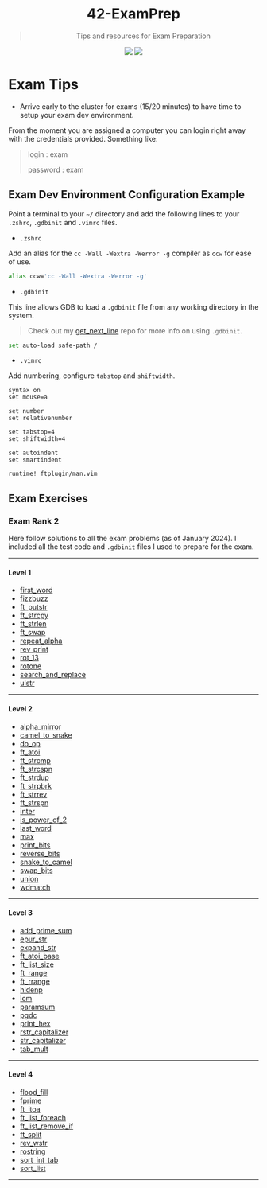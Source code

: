 <a name="readme-top"></a>
<div align="center">

# 42-ExamPrep

> Tips and resources for Exam Preparation

<p>
    <img src="https://img.shields.io/github/languages/top/PedroZappa/42ExamPrep?style=for-the-badge" />
    <img src="https://img.shields.io/github/last-commit/PedroZappa/42ExamPrep?style=for-the-badge" />
</p>

</div>

# Exam Tips 

- Arrive early to the cluster for exams (15/20 minutes) to have time to setup your exam dev environment.

From the moment you are assigned a computer you can login right away with the credentials provided.
Something like:

> login : exam
>
> password : exam


## Exam Dev Environment Configuration Example

Point a terminal to your `~/` directory and add the following lines to your `.zshrc`, `.gdbinit` and `.vimrc` files.

- `.zshrc`

Add an alias for the `cc -Wall -Wextra -Werror -g` compiler as `ccw` for ease of use.
```bash
alias ccw='cc -Wall -Wextra -Werror -g'
```

- `.gdbinit`

This line allows GDB to load a `.gdbinit` file from any working directory in the system.
 
> Check out my [get_next_line](https://github.com/PedroZappa/get_next_line) repo for more info on using `.gdbinit`.
```bash
set auto-load safe-path /
```

- `.vimrc`

Add numbering, configure `tabstop` and `shiftwidth`.
```vim
syntax on
set mouse=a

set number
set relativenumber

set tabstop=4
set shiftwidth=4

set autoindent
set smartindent

runtime! ftplugin/man.vim
```

## Exam Exercises

### Exam Rank 2

Here follow solutions to all the exam problems (as of January 2024). I included all the test code and `.gdbinit` files I used to prepare for the exam.

___

#### Level 1

- [first_word](https://github.com/PedroZappa/42ExamPrep/tree/main/Level_1/first_word)
- [fizzbuzz](https://github.com/PedroZappa/42ExamPrep/tree/main/Level_1/fizzbuzz)
- [ft_putstr](https://github.com/PedroZappa/42ExamPrep/tree/main/Level_1/ft_putstr)
- [ft_strcpy](https://github.com/PedroZappa/42ExamPrep/tree/main/Level_1/ft_strcpy)
- [ft_strlen](https://github.com/PedroZappa/42ExamPrep/tree/main/Level_1/ft_strlen)
- [ft_swap](https://github.com/PedroZappa/42ExamPrep/tree/main/Level_1/ft_swap)
- [repeat_alpha](https://github.com/PedroZappa/42ExamPrep/tree/main/Level_1/repeat_alpha)
- [rev_print](https://github.com/PedroZappa/42ExamPrep/tree/main/Level_1/rev_print)
- [rot_13](https://github.com/PedroZappa/42ExamPrep/tree/main/Level_1/rot_13)
- [rotone](https://github.com/PedroZappa/42ExamPrep/tree/main/Level_1/rotone)
- [search_and_replace](https://github.com/PedroZappa/42ExamPrep/tree/main/Level_1/search_and_replace)
- [ulstr](https://github.com/PedroZappa/42ExamPrep/tree/main/Level_1/ulstr)

___

#### Level 2

- [alpha_mirror](https://github.com/PedroZappa/42ExamPrep/tree/main/Level_2/alpha_mirror)
- [camel_to_snake](https://github.com/PedroZappa/42ExamPrep/tree/main/Level_2/camel_to_snake)
- [do_op](https://github.com/PedroZappa/42ExamPrep/tree/main/Level_2/do_op)
- [ft_atoi](https://github.com/PedroZappa/42ExamPrep/tree/main/Level_2/ft_atoi)
- [ft_strcmp](https://github.com/PedroZappa/42ExamPrep/tree/main/Level_2/ft_strcmp)
- [ft_strcspn](https://github.com/PedroZappa/42ExamPrep/tree/main/Level_2/ft_strcspn)
- [ft_strdup](https://github.com/PedroZappa/42ExamPrep/tree/main/Level_2/ft_strdup)
- [ft_strpbrk](https://github.com/PedroZappa/42ExamPrep/tree/main/Level_2/ft_strpbrk)
- [ft_strrev](https://github.com/PedroZappa/42ExamPrep/tree/main/Level_2/ft_strrev)
- [ft_strspn](https://github.com/PedroZappa/42ExamPrep/tree/main/Level_2/ft_strspn)
- [inter](https://github.com/PedroZappa/42ExamPrep/tree/main/Level_2/inter)
- [is_power_of_2](https://github.com/PedroZappa/42ExamPrep/tree/main/Level_2/is_power_of_2)
- [last_word](https://github.com/PedroZappa/42ExamPrep/tree/main/Level_2/last_word)
- [max](https://github.com/PedroZappa/42ExamPrep/tree/main/Level_2/max)
- [print_bits](https://github.com/PedroZappa/42ExamPrep/tree/main/Level_2/print_bits)
- [reverse_bits](https://github.com/PedroZappa/42ExamPrep/tree/main/Level_2/reverse_bits)
- [snake_to_camel](https://github.com/PedroZappa/42ExamPrep/tree/main/Level_2/snake_to_camel)
- [swap_bits](https://github.com/PedroZappa/42ExamPrep/tree/main/Level_2/swap_bits)
- [union](https://github.com/PedroZappa/42ExamPrep/tree/main/Level_2/union)
- [wdmatch](https://github.com/PedroZappa/42ExamPrep/tree/main/Level_2/wdmatch)

___

#### Level 3

- [add_prime_sum](https://github.com/PedroZappa/42ExamPrep/tree/main/Level_3/add_prime_sum)
- [epur_str](https://github.com/PedroZappa/42ExamPrep/tree/main/Level_3/epur_str)
- [expand_str](https://github.com/PedroZappa/42ExamPrep/tree/main/Level_3/expand_str)
- [ft_atoi_base](https://github.com/PedroZappa/42ExamPrep/tree/main/Level_3/ft_atoi_base)
- [ft_list_size](https://github.com/PedroZappa/42ExamPrep/tree/main/Level_3/ft_list_size)
- [ft_range](https://github.com/PedroZappa/42ExamPrep/tree/main/Level_3/ft_range)
- [ft_rrange](https://github.com/PedroZappa/42ExamPrep/tree/main/Level_3/ft_rrange)
- [hidenp](https://github.com/PedroZappa/42ExamPrep/tree/main/Level_3/hidenp)
- [lcm](https://github.com/PedroZappa/42ExamPrep/tree/main/Level_3/lcm)
- [paramsum](https://github.com/PedroZappa/42ExamPrep/tree/main/Level_3/paramsum)
- [pgdc](https://github.com/PedroZappa/42ExamPrep/tree/main/Level_3/pgdc)
- [print_hex](https://github.com/PedroZappa/42ExamPrep/tree/main/Level_3/print_hex)
- [rstr_capitalizer](https://github.com/PedroZappa/42ExamPrep/tree/main/Level_3/rstr_capitalizer)
- [str_capitalizer](https://github.com/PedroZappa/42ExamPrep/tree/main/Level_3/str_capitalizer)
- [tab_mult](https://github.com/PedroZappa/42ExamPrep/tree/main/Level_3/tab_mult)

___

#### Level 4

- [flood_fill](https://github.com/PedroZappa/42ExamPrep/tree/main/Level_4/flood_fill)
- [fprime](https://github.com/PedroZappa/42ExamPrep/tree/main/Level_4/fprime)
- [ft_itoa](https://github.com/PedroZappa/42ExamPrep/tree/main/Level_4/ft_itoa)
- [ft_list_foreach](https://github.com/PedroZappa/42ExamPrep/tree/main/Level_4/ft_list_foreach)
- [ft_list_remove_if](https://github.com/PedroZappa/42ExamPrep/tree/main/Level_4/ft_list_remove_if)
- [ft_split](https://github.com/PedroZappa/42ExamPrep/tree/main/Level_4/ft_split)
- [rev_wstr](https://github.com/PedroZappa/42ExamPrep/tree/main/Level_4/rev_wstr)
- [rostring](https://github.com/PedroZappa/42ExamPrep/tree/main/Level_4/rostring)
- [sort_int_tab](https://github.com/PedroZappa/42ExamPrep/tree/main/Level_4/sort_int_tab)
- [sort_list](https://github.com/PedroZappa/42ExamPrep/tree/main/Level_4/sort_list)

___

